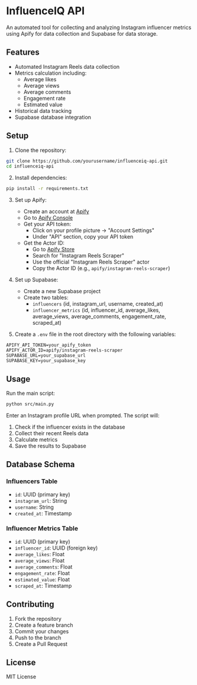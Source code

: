 # InfluenceIQ API

An automated tool for collecting and analyzing Instagram influencer metrics using Apify for data collection and Supabase for data storage.

## Features

- Automated Instagram Reels data collection
- Metrics calculation including:
  - Average likes
  - Average views
  - Average comments
  - Engagement rate
  - Estimated value
- Historical data tracking
- Supabase database integration

## Setup

1. Clone the repository:
```bash
git clone https://github.com/yourusername/influenceiq-api.git
cd influenceiq-api
```

2. Install dependencies:
```bash
pip install -r requirements.txt
```

3. Set up Apify:
   - Create an account at [Apify](https://apify.com)
   - Go to [Apify Console](https://console.apify.com/)
   - Get your API token:
     - Click on your profile picture → "Account Settings"
     - Under "API" section, copy your API token
   - Get the Actor ID:
     - Go to [Apify Store](https://apify.com/store)
     - Search for "Instagram Reels Scraper"
     - Use the official "Instagram Reels Scraper" actor
     - Copy the Actor ID (e.g., `apify/instagram-reels-scraper`)

4. Set up Supabase:
   - Create a new Supabase project
   - Create two tables:
     - `influencers` (id, instagram_url, username, created_at)
     - `influencer_metrics` (id, influencer_id, average_likes, average_views, average_comments, engagement_rate, scraped_at)

5. Create a `.env` file in the root directory with the following variables:
```
APIFY_API_TOKEN=your_apify_token
APIFY_ACTOR_ID=apify/instagram-reels-scraper
SUPABASE_URL=your_supabase_url
SUPABASE_KEY=your_supabase_key
```

## Usage

Run the main script:
```bash
python src/main.py
```

Enter an Instagram profile URL when prompted. The script will:
1. Check if the influencer exists in the database
2. Collect their recent Reels data
3. Calculate metrics
4. Save the results to Supabase

## Database Schema

### Influencers Table
- `id`: UUID (primary key)
- `instagram_url`: String
- `username`: String
- `created_at`: Timestamp

### Influencer Metrics Table
- `id`: UUID (primary key)
- `influencer_id`: UUID (foreign key)
- `average_likes`: Float
- `average_views`: Float
- `average_comments`: Float
- `engagement_rate`: Float
- `estimated_value`: Float
- `scraped_at`: Timestamp

## Contributing

1. Fork the repository
2. Create a feature branch
3. Commit your changes
4. Push to the branch
5. Create a Pull Request

## License

MIT License 